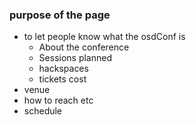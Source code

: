 ### purpose of the page
 - to let people know what the osdConf is
    - About the conference
    - Sessions planned
    - hackspaces
    - tickets cost
 - venue
 - how to reach etc
 - schedule